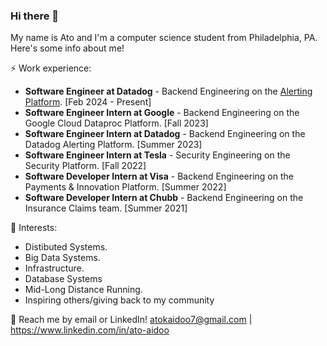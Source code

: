 ### Hi there 👋

My name is Ato and I'm a computer science student from Philadelphia, PA. Here's some info about me!

⚡ Work experience: <br>
- **Software Engineer at Datadog** - Backend Engineering on the [Alerting Platform](https://docs.datadoghq.com/monitors/). [Feb 2024 - Present]
- **Software Engineer Intern at Google** - Backend Engineering on the Google Cloud Dataproc Platform. [Fall 2023]
- **Software Engineer Intern at Datadog** - Backend Engineering on the Datadog Alerting Platform. [Summer 2023]
- **Software Engineer Intern at Tesla** - Security Engineering on the Security Platform. [Fall 2022]
- **Software Developer Intern at Visa** - Backend Engineering on the Payments & Innovation Platform. [Summer 2022]
- **Software Developer Intern at Chubb** - Backend Engineering on the Insurance Claims team. [Summer 2021]

🌱 Interests:
- Distibuted Systems.
- Big Data Systems.
- Infrastructure.
- Database Systems
- Mid-Long Distance Running.
- Inspiring others/giving back to my community

💬 Reach me by email or LinkedIn! atokaidoo7@gmail.com | https://www.linkedin.com/in/ato-aidoo

<!--- [![Top Langs](https://github-readme-stats.vercel.app/api/top-langs/?username=atoaidoocr7&layout=compact&hide=tex)](https://github.com/anuraghazra/github-readme-stats) -->

